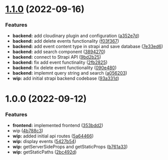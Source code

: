 # [1.1.0](https://github.com/paulAlexSerban/tpl--nextjs-ssr/compare/v1.0.0...v1.1.0) (2022-09-16)


### Features

* **backend:** add cloudinary plugin and configuration ([a352e7d](https://github.com/paulAlexSerban/tpl--nextjs-ssr/commit/a352e7da14fa051c7f342c259329bd5d5be5ee4b))
* **backend:** add delete events functionality ([f03f367](https://github.com/paulAlexSerban/tpl--nextjs-ssr/commit/f03f367517b48061a2e35b64e304b9962ed244bd))
* **backend:** add event content type in strapi and save database ([7e33ed6](https://github.com/paulAlexSerban/tpl--nextjs-ssr/commit/7e33ed66238da44260bb7f31eea225b53563a1c0))
* **backend:** add search component ([3894270](https://github.com/paulAlexSerban/tpl--nextjs-ssr/commit/389427083f3c90af59c6d7b358e98cdb4ae37da9))
* **backend:** connect to Strapi API ([9bd2b25](https://github.com/paulAlexSerban/tpl--nextjs-ssr/commit/9bd2b251f486f57206798906770d6ede2e3dc866))
* **backend:** fix add event functinality ([2fb2825](https://github.com/paulAlexSerban/tpl--nextjs-ssr/commit/2fb28251ca852fab14f4ae754a2bea882c52c23b))
* **backend:** fix delete event functionality ([090e480](https://github.com/paulAlexSerban/tpl--nextjs-ssr/commit/090e480b9b4d4d196fc8ea8b82d3870c7f74f0ab))
* **backend:** implemnt query string and search ([a056203](https://github.com/paulAlexSerban/tpl--nextjs-ssr/commit/a0562037dfea0ee1f18e5056153170df8f2a938b))
* **wip:** add initial strapi backend codebase ([93a331d](https://github.com/paulAlexSerban/tpl--nextjs-ssr/commit/93a331dd9aeb0ff8b1788a22d4aa968e5d44c069))

# 1.0.0 (2022-09-12)


### Features

* **frontend:** implemented frontend ([353bdd2](https://github.com/paulAlexSerban/tpl--nextjs/commit/353bdd2029ce1a9ceaa29388f68e4fbe72fb62d8))
* wip ([4b788c3](https://github.com/paulAlexSerban/tpl--nextjs/commit/4b788c3e8dd23bac860c118d6fe39f28be1b2d4b))
* **wip:** added initial api routes ([5a64466](https://github.com/paulAlexSerban/tpl--nextjs/commit/5a644661c4306e3625b3c68a1c86179bcaaad8da))
* **wip:** display events ([5427b54](https://github.com/paulAlexSerban/tpl--nextjs/commit/5427b54175f3fb9fe32f950623229e83a93bec97))
* **wip:** getServerSideProps and getStaticProps ([b761a33](https://github.com/paulAlexSerban/tpl--nextjs/commit/b761a338b40794f20ceab0b217b45afff728a8d3))
* **wip:** getStaticPaths ([2bc492d](https://github.com/paulAlexSerban/tpl--nextjs/commit/2bc492d246cd53bb6f43a07f7e2394a33387adfd))

